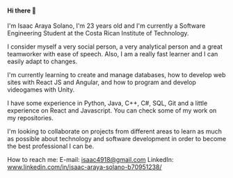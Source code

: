 #### Hi there 👋

I'm Isaac Araya Solano, I'm 23 years old and I'm currently a Software Engineering Student at the Costa Rican Institute of Technology.

I consider myself a very social person, a very analytical person and a great teamworker with ease of speech. Also, I am a really fast learner and I can easily adapt to changes.

I'm currently learning to create and manage databases, how to develop web sites with React JS and Angular, and how to program and develop videogames with Unity.

I have some experience in Python, Java, C++, C#, SQL, Git and a little experience on React and Javascript. You can check some of my work on my repositories.

I'm looking to collaborate on projects from different areas to learn as much as possible about technology and software development in order to become the best professional I can be.

How to reach me:
E-mail: isaac4918@gmail.com
LinkedIn: www.linkedin.com/in/isaac-araya-solano-b70951238/
